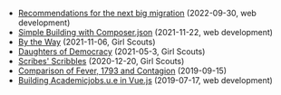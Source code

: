 - [Recommendations for the next big migration](php-8-migration.html) (2022-09-30, web development)
- <a href='simple-building-with-composer-json.html'>Simple Building with Composer.json</a> (2021-11-22, web development)
- <a href='girl-scouts-volunteer/newsletters/gs-way-newsletter-20211106.pdf'>By the Way</a> (2021-11-06, Girl Scouts)
- <a href='girl-scouts-volunteer/newsletters/democracy-newsletter-2021.pdf'>Daughters of Democracy</a> (2021-05-3, Girl Scouts)
- <a href='girl-scouts-volunteer/newsletters/newsletter-20201220.pdf'>Scribes' Scribbles</a> (2020-12-20, Girl Scouts)
- <a href='compare-fever-1793-contagion.md'>Comparison of Fever, 1793 and Contagion</a> (2019-09-15)
- <a href='vue-js-academic-jobs.html'>Building Academicjobs.u.e in Vue.js</a> (2019-07-17, web development)
